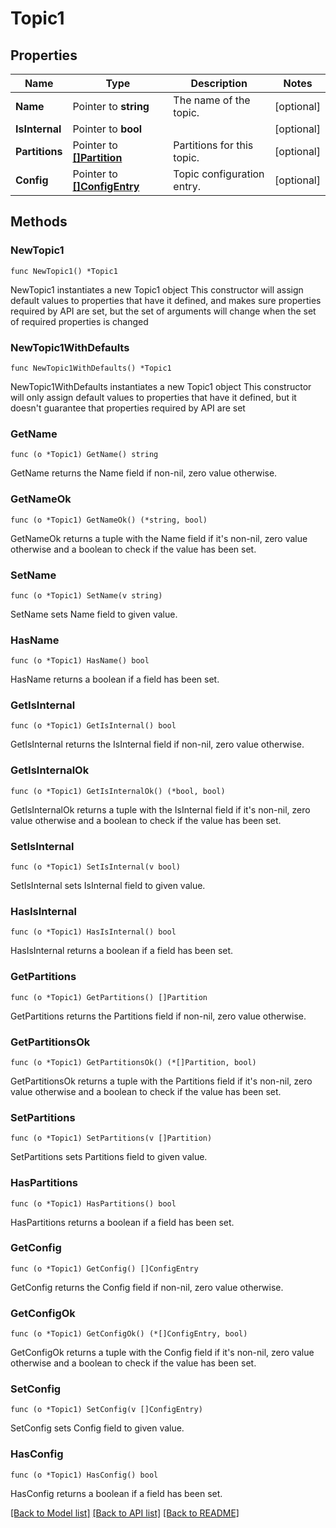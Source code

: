 # Topic1

## Properties

Name | Type | Description | Notes
------------ | ------------- | ------------- | -------------
**Name** | Pointer to **string** | The name of the topic. | [optional] 
**IsInternal** | Pointer to **bool** |  | [optional] 
**Partitions** | Pointer to [**[]Partition**](Partition.md) | Partitions for this topic. | [optional] 
**Config** | Pointer to [**[]ConfigEntry**](ConfigEntry.md) | Topic configuration entry. | [optional] 


## Methods

### NewTopic1

`func NewTopic1() *Topic1`

NewTopic1 instantiates a new Topic1 object
This constructor will assign default values to properties that have it defined,
and makes sure properties required by API are set, but the set of arguments
will change when the set of required properties is changed

### NewTopic1WithDefaults

`func NewTopic1WithDefaults() *Topic1`

NewTopic1WithDefaults instantiates a new Topic1 object
This constructor will only assign default values to properties that have it defined,
but it doesn't guarantee that properties required by API are set


### GetName

`func (o *Topic1) GetName() string`

GetName returns the Name field if non-nil, zero value otherwise.

### GetNameOk

`func (o *Topic1) GetNameOk() (*string, bool)`

GetNameOk returns a tuple with the Name field if it's non-nil, zero value otherwise
and a boolean to check if the value has been set.

### SetName

`func (o *Topic1) SetName(v string)`

SetName sets Name field to given value.

### HasName

`func (o *Topic1) HasName() bool`

HasName returns a boolean if a field has been set.


### GetIsInternal

`func (o *Topic1) GetIsInternal() bool`

GetIsInternal returns the IsInternal field if non-nil, zero value otherwise.

### GetIsInternalOk

`func (o *Topic1) GetIsInternalOk() (*bool, bool)`

GetIsInternalOk returns a tuple with the IsInternal field if it's non-nil, zero value otherwise
and a boolean to check if the value has been set.

### SetIsInternal

`func (o *Topic1) SetIsInternal(v bool)`

SetIsInternal sets IsInternal field to given value.

### HasIsInternal

`func (o *Topic1) HasIsInternal() bool`

HasIsInternal returns a boolean if a field has been set.


### GetPartitions

`func (o *Topic1) GetPartitions() []Partition`

GetPartitions returns the Partitions field if non-nil, zero value otherwise.

### GetPartitionsOk

`func (o *Topic1) GetPartitionsOk() (*[]Partition, bool)`

GetPartitionsOk returns a tuple with the Partitions field if it's non-nil, zero value otherwise
and a boolean to check if the value has been set.

### SetPartitions

`func (o *Topic1) SetPartitions(v []Partition)`

SetPartitions sets Partitions field to given value.

### HasPartitions

`func (o *Topic1) HasPartitions() bool`

HasPartitions returns a boolean if a field has been set.


### GetConfig

`func (o *Topic1) GetConfig() []ConfigEntry`

GetConfig returns the Config field if non-nil, zero value otherwise.

### GetConfigOk

`func (o *Topic1) GetConfigOk() (*[]ConfigEntry, bool)`

GetConfigOk returns a tuple with the Config field if it's non-nil, zero value otherwise
and a boolean to check if the value has been set.

### SetConfig

`func (o *Topic1) SetConfig(v []ConfigEntry)`

SetConfig sets Config field to given value.

### HasConfig

`func (o *Topic1) HasConfig() bool`

HasConfig returns a boolean if a field has been set.



[[Back to Model list]](../README.md#documentation-for-models) [[Back to API list]](../README.md#documentation-for-api-endpoints) [[Back to README]](../README.md)

